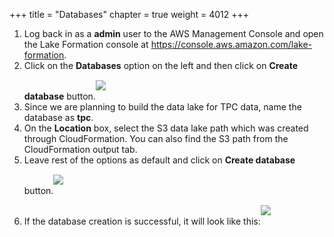 +++
title = "Databases"
chapter = true
weight = 4012
+++

<div style="text-align: left">
    <ol>
        <li>Log back in as a <b>admin</b> user to the AWS Management Console and open the Lake Formation console at <a
                href="https://console.aws.amazon.com/lakeformation/home?region=us-east-1">https://console.aws.amazon.com/lake-formation</a>.</li>
        <li>Click on the <b>Databases</b> option on the left and then click on <b>Create database</b> button.<img src="/images/createdatabase1.png" style="margin:15px 0px"/></li>
        <li>Since we are planning to build the data lake for TPC data, name the database as <b>tpc</b>.</li>
        <li>On the <b>Location</b> box, select the S3 data lake path which was created through CloudFormation. You can also find the S3 path from the CloudFormation output tab.</li>
        <li>Leave rest of the options as default and click on <b>Create database</b> button.<img src="/images/createdatabase2.png" style="margin:15px 0px"/></li>
        <li>If the database creation is successful, it will look like this:<img src="/images/createdatabase3.png" style="margin:15px 0px"/></li>
    </ol>
</div>